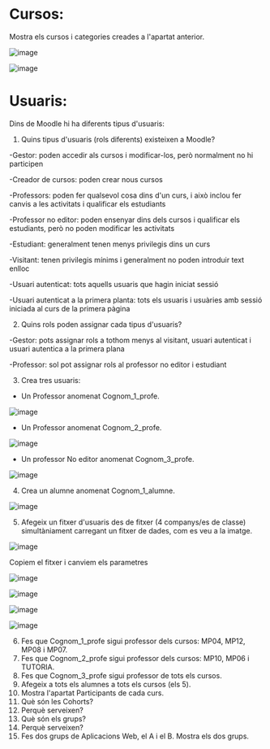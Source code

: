 # Cursos:

Mostra els cursos i categories creades a l'apartat anterior.

![image](https://user-images.githubusercontent.com/114162276/212097162-54280418-f24b-4028-baa6-aa4d952cecc3.png)

![image](https://user-images.githubusercontent.com/114162276/212097438-fe207437-bc70-443c-a428-f1c7871a8efe.png)

# Usuaris:

Dins de Moodle hi ha diferents tipus d'usuaris:

1. Quins tipus d'usuaris (rols diferents) existeixen a Moodle?

-Gestor: poden accedir als cursos i modificar-los, però normalment no hi participen

-Creador de cursos: poden crear nous cursos

-Professors: poden fer qualsevol cosa dins d'un curs, i això inclou fer canvis a les activitats i qualificar els estudiants

-Professor no editor: poden ensenyar dins dels cursos i qualificar els estudiants, però no poden modificar les activitats

-Estudiant: generalment tenen menys privilegis dins un curs

-Visitant: tenen privilegis mínims i generalment no poden introduir text enlloc

-Usuari autenticat: tots aquells usuaris que hagin iniciat sessió

-Usuari autenticat a la primera planta: tots els usuaris i usuàries amb sessió iniciada al curs de la primera pàgina

2. Quins rols poden assignar cada tipus d'usuaris?

-Gestor: pots assignar rols a tothom menys al visitant, usuari autenticat i usuari autentica a la primera plana

-Professor: sol pot assignar rols al professor no editor i estudiant

3. Crea tres usuaris:
  - Un Professor anomenat Cognom_1_profe.

![image](https://user-images.githubusercontent.com/114162276/212106253-a7fa82f8-343d-4400-b2ef-1b4629e23897.png)

  - Un Professor anomenat Cognom_2_profe.

![image](https://user-images.githubusercontent.com/114162276/212106787-02487f35-6d91-4cb3-a8cd-2da6fa5e8999.png)

  - Un professor No editor anomenat Cognom_3_profe.

![image](https://user-images.githubusercontent.com/114162276/212107468-7cc600b7-11bf-4407-90db-f62c11461797.png)

4.  Crea un alumne anomenat Cognom_1_alumne.

![image](https://user-images.githubusercontent.com/114162276/212109839-8a552336-9efb-436e-8121-3cdaef03c5e0.png)

5.  Afegeix un fitxer d'usuaris des de fitxer (4 companys/es de classe) simultàniament carregant un fitxer de dades, com es veu a la imatge.

![image](https://user-images.githubusercontent.com/110727546/205681118-13764074-331b-42b7-b051-38f816f8b931.png)

Copiem el fitxer i canviem els parametres

![image](https://user-images.githubusercontent.com/114162276/212115508-5addc053-4938-485b-bf00-aa689590e7d7.png)

![image](https://user-images.githubusercontent.com/114162276/212113249-033c7ebe-1934-46d9-9f38-e7180a2853db.png)

![image](https://user-images.githubusercontent.com/114162276/212113432-93e67e65-0efe-489f-aedf-fc9ba9f2d39a.png)

![image](https://user-images.githubusercontent.com/114162276/212113616-64750211-d177-4e65-8297-7766b7476d40.png)


6. Fes que Cognom_1_profe sigui professor dels cursos: MP04, MP12, MP08 i MP07.
7. Fes que Cognom_2_profe sigui professor dels cursos: MP10, MP06 i TUTORIA.
8. Fes que Cognom_3_profe sigui professor de tots els cursos.
9. Afegeix a tots els alumnes a tots els cursos (els 5).
10. Mostra l'apartat Participants de cada curs.
11. Què són les Cohorts? 
12. Perquè serveixen?
13. Què són els grups?
14. Perquè serveixen?
15. Fes dos grups de Aplicacions Web, el A i el B. Mostra els dos grups.
